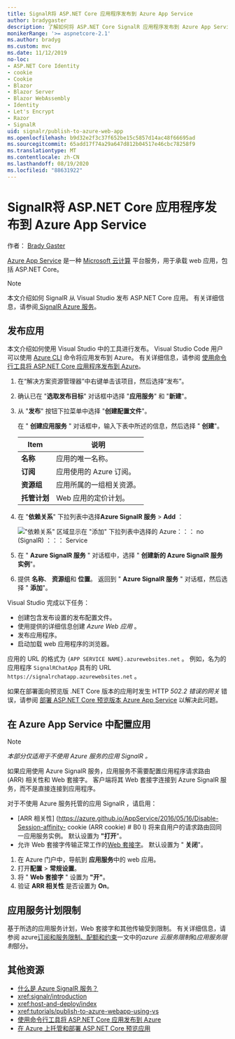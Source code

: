 ```yaml
---
title: SignalR将 ASP.NET Core 应用程序发布到 Azure App Service
author: bradygaster
description: 了解如何将 ASP.NET Core SignalR 应用程序发布到 Azure App Service。
monikerRange: '>= aspnetcore-2.1'
ms.author: bradyg
ms.custom: mvc
ms.date: 11/12/2019
no-loc:
- ASP.NET Core Identity
- cookie
- Cookie
- Blazor
- Blazor Server
- Blazor WebAssembly
- Identity
- Let's Encrypt
- Razor
- SignalR
uid: signalr/publish-to-azure-web-app
ms.openlocfilehash: b9d32e2f3c37f652be15c5857d14ac48f66695ad
ms.sourcegitcommit: 65add17f74a29a647d812b04517e46cbc78258f9
ms.translationtype: MT
ms.contentlocale: zh-CN
ms.lasthandoff: 08/19/2020
ms.locfileid: "88631922"
---
```

# <a name="publish-an-aspnet-core-no-locsignalr-app-to-azure-app-service"></a>SignalR将 ASP.NET Core 应用程序发布到 Azure App Service

作者： [Brady Gaster](https://twitter.com/bradygaster)

[Azure App Service](/azure/app-service/app-service-web-overview) 是一种 [Microsoft 云计算](https://azure.microsoft.com/) 平台服务，用于承载 web 应用，包括 ASP.NET Core。

> [!NOTE]
> 本文介绍如何 SignalR 从 Visual Studio 发布 ASP.NET Core 应用。 有关详细信息，请参阅[ SignalR Azure 服务](https://azure.microsoft.com/services/signalr-service)。

## <a name="publish-the-app"></a>发布应用

本文介绍如何使用 Visual Studio 中的工具进行发布。 Visual Studio Code 用户可以使用 [Azure CLI](/cli/azure) 命令将应用发布到 Azure。 有关详细信息，请参阅 [使用命令行工具将 ASP.NET Core 应用程序发布到 Azure](/azure/app-service/app-service-web-get-started-dotnet)。

1. 在“解决方案资源管理器”中右键单击该项目，然后选择“发布”。

1. 确认已在 "**选取发布目标**" 对话框中选择 "**应用服务**" 和 "**新建**"。

1. 从 "**发布**" 按钮下拉菜单中选择 "**创建配置文件**"。

   在 " **创建应用服务** " 对话框中，输入下表中所述的信息，然后选择 " **创建**"。

   | Item               | 说明 |
   | ------------------ | ----------- |
   | **名称**           | 应用的唯一名称。 |
   | **订阅**   | 应用使用的 Azure 订阅。 |
   | **资源组** | 应用所属的一组相关资源。 |
   | **托管计划**   | Web 应用的定价计划。 |

1. 在 "**依赖关系**" 下拉列表中选择**Azure SignalR 服务**  >  **Add** ：

   !["依赖关系" 区域显示在 "添加" 下拉列表中选择的 Azure：：： no (SignalR) ：：： Service](publish-to-azure-web-app/_static/signalr-service-dependency.png)

1. 在 " **Azure SignalR 服务** " 对话框中，选择 " **创建新的 Azure SignalR 服务实例**"。

1. 提供 **名称**、 **资源组**和 **位置**。 返回到 " **Azure SignalR 服务** " 对话框，然后选择 " **添加**"。

Visual Studio 完成以下任务：

* 创建包含发布设置的发布配置文件。
* 使用提供的详细信息创建 *Azure Web 应用* 。
* 发布应用程序。
* 启动加载 web 应用程序的浏览器。

应用的 URL 的格式为 `{APP SERVICE NAME}.azurewebsites.net` 。 例如，名为的应用程序 `SignalRChatApp` 具有的 URL `https://signalrchatapp.azurewebsites.net` 。

如果在部署面向预览版 .NET Core 版本的应用时发生 HTTP *502.2 错误的网关* 错误，请参阅 [部署 ASP.NET Core 预览版本 Azure App Service](xref:host-and-deploy/azure-apps/index#deploy-aspnet-core-preview-release-to-azure-app-service) 以解决此问题。

## <a name="configure-the-app-in-azure-app-service"></a>在 Azure App Service 中配置应用

> [!NOTE]
> *本部分仅适用于不使用 Azure 服务的应用 SignalR 。*
>
> 如果应用使用 Azure SignalR 服务，应用服务不需要配置应用程序请求路由 (ARR) 相关性和 Web 套接字。 客户端将其 Web 套接字连接到 Azure SignalR 服务，而不是直接连接到应用程序。

对于不使用 Azure 服务托管的应用 SignalR ，请启用：

* [ARR 相关性] (https://azure.github.io/AppService/2016/05/16/Disable-Session-affinity- cookie (ARR cookie) # B0 l) 将来自用户的请求路由回同一应用服务实例。 默认设置为 **"打开**"。
* 允许 Web 套接字传输正常工作的[Web 套接字](xref:fundamentals/websockets)。 默认设置为 " **关闭**"。

1. 在 Azure 门户中，导航到 **应用服务**中的 web 应用。
1. 打开**配置**  >  **常规设置**。
1. 将 " **Web 套接字** " 设置为 **"开"**。
1. 验证 **ARR 相关性** 是否设置为 **On**。

## <a name="app-service-plan-limits"></a>应用服务计划限制

基于所选的应用服务计划，Web 套接字和其他传输受到限制。 有关详细信息，请参阅 azure[订阅和服务限制、配额和约束](/azure/azure-subscription-service-limits#app-service-limits)一文中的*azure 云服务限制*和*应用服务限制*部分。

## <a name="additional-resources"></a>其他资源

* [什么是 Azure SignalR 服务？](/azure/azure-signalr/signalr-overview)
* <xref:signalr/introduction>
* <xref:host-and-deploy/index>
* <xref:tutorials/publish-to-azure-webapp-using-vs>
* [使用命令行工具将 ASP.NET Core 应用发布到 Azure](/azure/app-service/app-service-web-get-started-dotnet)
* [在 Azure 上托管和部署 ASP.NET Core 预览应用](xref:host-and-deploy/azure-apps/index#deploy-aspnet-core-preview-release-to-azure-app-service)
